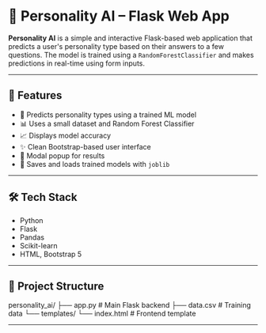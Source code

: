 # 🧠 Personality AI – Flask Web App

**Personality AI** is a simple and interactive Flask-based web application that predicts a user's personality type based on their answers to a few questions. The model is trained using a `RandomForestClassifier` and makes predictions in real-time using form inputs.

---

## 🚀 Features

- 🔮 Predicts personality types using a trained ML model
- 📊 Uses a small dataset and Random Forest Classifier
- 📈 Displays model accuracy
- ✨ Clean Bootstrap-based user interface
- 📁 Modal popup for results
- 💾 Saves and loads trained models with `joblib`

---

## 🛠️ Tech Stack

- Python
- Flask
- Pandas
- Scikit-learn
- HTML, Bootstrap 5

---

## 📂 Project Structure

personality_ai/
├── app.py # Main Flask backend
├── data.csv # Training data
└── templates/
└── index.html # Frontend template

---

